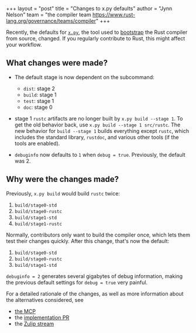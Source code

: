 +++
layout = "post"
title = "Changes to x.py defaults"
author = "Jynn Nelson"
team = "the compiler team <https://www.rust-lang.org/governance/teams/compiler>"
+++

Recently, the defaults for [`x.py`], the tool used to [bootstrap] the Rust compiler from source, changed. If you regularly contribute to Rust, this might affect your workflow.

## What changes were made?

- The default stage is now dependent on the subcommand:
  + `dist`: stage 2
  + `build`: stage 1
  + `test`: stage 1
  + `doc`: stage 0

- stage 1 `rustc` artifacts are no longer built by `x.py build --stage 1`. To get the old behavior back, use `x.py build --stage 1 src/rustc`. The new behavior for `build --stage 1` builds everything except `rustc`, which includes the standard library, `rustdoc`, and various other tools (if the tools are enabled).

- `debuginfo` now defaults to `1` when `debug = true`. Previously, the default was 2.

## Why were the changes made?

Previously, `x.py build` would build `rustc` twice:

1. `build/stage0-std`
2. `build/stage0-rustc`
3. `build/stage1-std`
4. `build/stage1-rustc`

Normally, contributors only want to build the compiler once, which lets them test their changes quickly. After this change, that's now the default:

1. `build/stage0-std`
2. `build/stage0-rustc`
3. `build/stage1-std`

`debuginfo = 2` generates several gigabytes of debug information,
making the previous default settings for `debug = true` very painful.

For a detailed rationale of the changes, as well as more information about the alternatives considered, see

- [the MCP]
- the [implementation PR]
- the [Zulip stream]

[`x.py`]: https://rustc-dev-guide.rust-lang.org/building/how-to-build-and-run.html#what-is-xpy
[bootstrap]: https://rustc-dev-guide.rust-lang.org/building/bootstrapping.html
[the MCP]: https://github.com/rust-lang/compiler-team/issues/326
[implementation PR]: https://github.com/rust-lang/rust/pull/73964
[Zulip stream]: https://rust-lang.zulipchat.com/#narrow/stream/233931-t-compiler.2Fmajor-changes/topic/Improve.20defaults.20in.20x.2Epy.20compiler-team.23326
